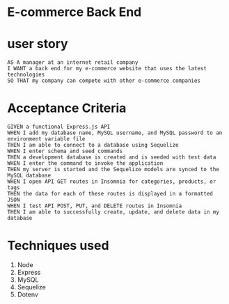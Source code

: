 # E-commerce Back End 
# user story 
    AS A manager at an internet retail company
    I WANT a back end for my e-commerce website that uses the latest technologies
    SO THAT my company can compete with other e-commerce companies
# Acceptance Criteria
    GIVEN a functional Express.js API
    WHEN I add my database name, MySQL username, and MySQL password to an environment variable file
    THEN I am able to connect to a database using Sequelize
    WHEN I enter schema and seed commands
    THEN a development database is created and is seeded with test data
    WHEN I enter the command to invoke the application
    THEN my server is started and the Sequelize models are synced to the MySQL database
    WHEN I open API GET routes in Insomnia for categories, products, or tags
    THEN the data for each of these routes is displayed in a formatted JSON
    WHEN I test API POST, PUT, and DELETE routes in Insomnia
    THEN I am able to successfully create, update, and delete data in my database

# Techniques used 
1. Node 
2. Express
3. MySQL
4. Sequelize
5. Dotenv
